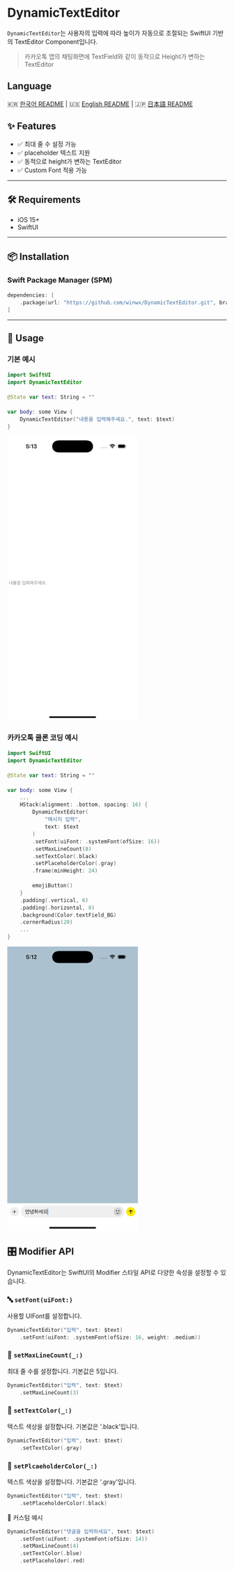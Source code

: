 # DynamicTextEditor

`DynamicTextEditor`는 사용자의 입력에 따라 높이가 자동으로 조절되는 SwiftUI 기반의 TextEditor Component입니다.
  
> 카카오톡 앱의 채팅화면에 TextField와 같이 동적으로 Height가 변하는 TextEditor

## Language
🇰🇷 [한국어 README](README_KR.md) | 🇺🇸 [English README](README.md) | 🇯🇵 [日本語 README](README_JP.md)

## ✨ Features

- ✅ 최대 줄 수 설정 가능
- ✅ placeholder 텍스트 지원
- ✅ 동적으로 height가 변하는 TextEditor
- ✅ Custom Font 적용 가능
---

## 🛠 Requirements

- iOS 15+
- SwiftUI

---

## 📦 Installation

### Swift Package Manager (SPM)

```swift
dependencies: [
    .package(url: "https://github.com/winwx/DynamicTextEditor.git", branch: "main")
]
```
---

## 🚀 Usage

### 기본 예시
```swift
import SwiftUI
import DynamicTextEditor

@State var text: String = ""

var body: some View {
    DynamicTextEditor("내용을 입력해주세요.", text: $text)
}
```

<img src="GIFs/Default_DynamicTextEditor.gif" width="300"/> 

### 카카오톡 클론 코딩 예시
```swift
import SwiftUI
import DynamicTextEditor

@State var text: String = ""

var body: some View {
    ...
    HStack(alignment: .bottom, spacing: 16) {
        DynamicTextEditor(
            "메시지 입력",
            text: $text
        )
        .setFont(uiFont: .systemFont(ofSize: 16))
        .setMaxLineCount(8)
        .setTextColor(.black)
        .setPlaceholderColor(.gray)
        .frame(minHeight: 24)

        emojiButton()
    }
    .padding(.vertical, 6)
    .padding(.horizontal, 8)
    .background(Color.textField_BG)
    .cornerRadius(20)
    ...
}
```

<img src="GIFs/DynamicTextEditor_clone_kakaotalk.gif" width="300"/> 

## 🎛 Modifier API

DynamicTextEditor는 SwiftUI의 Modifier 스타일 API로 다양한 속성을 설정할 수 있습니다.
### 🔤 `setFont(uiFont:)`

사용할 UIFont를 설정합니다.

```swift
DynamicTextEditor("입력", text: $text)
    .setFont(uiFont: .systemFont(ofSize: 16, weight: .medium))
```

### 📏 `setMaxLineCount(_:)`

최대 줄 수를 설정합니다. 기본값은 5입니다.

```swift
DynamicTextEditor("입력", text: $text)
    .setMaxLineCount(3)
````

### 🎨 `setTextColor(_:)`

텍스트 색상을 설정합니다. 기본값은 '.black'입니다.

```swift
DynamicTextEditor("입력", text: $text)
    .setTextColor(.gray)
```

### 👤 `setPlcaeholderColor(_:)`

텍스트 색상을 설정합니다. 기본값은 '.gray'입니다.

```swift
DynamicTextEditor("입력", text: $text)
    .setPlaceholderColor(.black)
```

🧪 커스텀 예시

```swift
DynamicTextEditor("댓글을 입력하세요", text: $text)
    .setFont(uiFont: .systemFont(ofSize: 14))
    .setMaxLineCount(4)
    .setTextColor(.blue)
    .setPlaceholder(.red)
```
